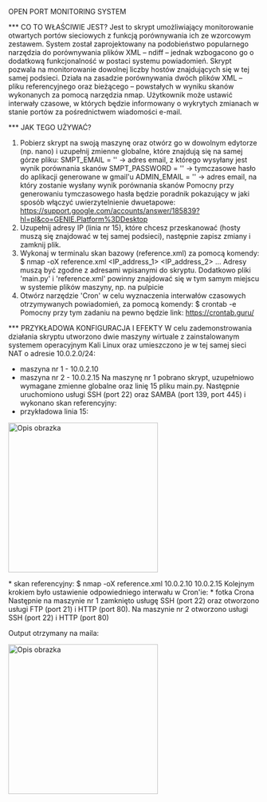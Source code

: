 OPEN PORT MONITORING SYSTEM

*** CO TO WŁAŚCIWIE JEST? 
Jest to skrypt umożliwiający monitorowanie otwartych portów sieciowych z funkcją porównywania ich ze wzorcowym zestawem. System został zaprojektowany na podobieństwo popularnego narzędzia do porównywania plików XML – ndiff – jednak wzbogacono go o dodatkową funkcjonalność w postaci systemu powiadomień.
Skrypt pozwala na monitorowanie dowolnej liczby hostów znajdujących się w tej samej podsieci. Działa na zasadzie porównywania dwóch plików XML – pliku referencyjnego oraz bieżącego – powstałych w wyniku skanów wykonanych za pomocą narzędzia nmap.
Użytkownik może ustawić interwały czasowe, w których będzie informowany o wykrytych zmianach w stanie portów za pośrednictwem wiadomości e-mail.   

*** JAK TEGO UŻYWAĆ?
1. Pobierz skrypt na swoją maszynę oraz otwórz go w dowolnym edytorze (np. nano) i uzupełnij zmienne globalne, które znajdują się na samej górze pliku:
   SMPT_EMAIL = '' -> adres email, z którego wysyłany jest wynik porównania skanów
   SMPT_PASSWORD = '' -> tymczasowe hasło do aplikacji generowane w gmail'u
   ADMIN_EMAIL = '' -> adres email, na który zostanie wysłany wynik porównania skanów
   Pomocny przy generowaniu tymczasowego hasła będzie poradnik pokazujący w jaki sposób włączyć uwierzytelnienie dwuetapowe:
   https://support.google.com/accounts/answer/185839?hl=pl&co=GENIE.Platform%3DDesktop
2. Uzupełnij adresy IP (linia nr 15), które chcesz przeskanować (hosty muszą się znajdować w tej samej podsieci), następnie zapisz zmiany i zamknij plik.
3. Wykonaj w terminalu skan bazowy (reference.xml) za pomocą komendy:
   $ nmap -oX reference.xml <IP_address_1> <IP_address_2> ...
     Adresy muszą być zgodne z adresami wpisanymi do skryptu.
     Dodatkowo pliki 'main.py' i 'reference.xml' powinny znajdować się w tym samym miejscu w systemie plików maszyny, np. na pulpicie
4. Otwórz narzędzie 'Cron' w celu wyznaczenia interwałów czasowych otrzymywanych powiadomień, za pomocą komendy:
   $ crontab -e   
   Pomocny przy tym zadaniu na pewno będzie link:
   https://crontab.guru/

*** PRZYKŁADOWA KONFIGURACJA I EFEKTY
W celu zademonstrowania działania skryptu utworzono dwie maszyny wirtuale z zainstalowanym systemem operacyjnym Kali Linux oraz umieszczono je w tej samej sieci NAT o adresie 10.0.2.0/24:
* maszyna nr 1 - 10.0.2.10
* maszyna nr 2 - 10.0.2.15
Na maszynę nr 1 pobrano skrypt, uzupełniowo wymagane zmienne globalne oraz linię 15 pliku main.py. Następnie uruchomiono usługi SSH (port 22) oraz SAMBA (port 139, port 445) i wykonano skan referencyjny:
* przykładowa linia 15:
<p align="left">
  <img src="https://github.com/matlowski/open-port-monitoring-system/issues/2#issue-2974839931" alt="Opis obrazka" width="300"/>
</p>
* skan referencyjny:
  $ nmap -oX reference.xml 10.0.2.10 10.0.2.15
Kolejnym krokiem było ustawienie odpowiedniego interwału w Cron'ie:
* fotka Crona
Następnie na maszynie nr 1 zamknięto usługę SSH (port 22) oraz otworzono usługi FTP (port 21) i HTTP (port 80). Na maszynie nr 2 otworzono usługi SSH (port 22) i HTTP (port 80)

Output otrzymany na maila:  
<p align="left">
  <img src="" alt="Opis obrazka" width="300"/>
</p>

